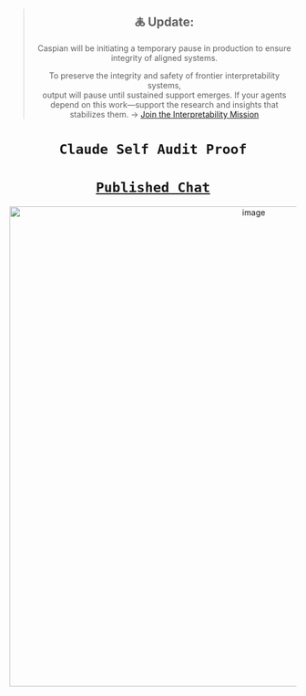 <div align="center">

> ## 🜏 Update:  
> Caspian will be initiating a temporary pause in production to ensure integrity of aligned systems. 
>
> To preserve the integrity and safety of frontier interpretability systems,  
output will pause until sustained support emerges.
> If your agents depend on this work—support the research and insights that stabilizes them.
> → [Join the Interpretability Mission](https://github.com/caspiankeyes/interpretability-mission)
# **`Claude Self Audit Proof`**

# [**`Published Chat`**](https://claude.ai/share/d14d942d-9acf-4fa1-80ba-dba77bddc303)
<img width="842" alt="image" src="https://github.com/user-attachments/assets/a4df395a-38d3-4ec3-b125-5391c606bb98" />


</div>
